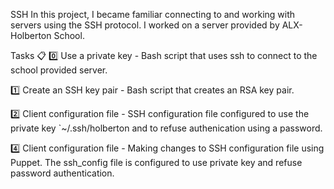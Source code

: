 SSH
In this project, I became familiar connecting to and working with servers using the SSH protocol. I worked on a server provided by ALX-Holberton School.

Tasks 📋
0️⃣ Use a private key - Bash script that uses ssh to connect to the school provided server.

1️⃣ Create an SSH key pair - Bash script that creates an RSA key pair.

2️⃣ Client configuration file - SSH configuration file configured to use the private key `~/.ssh/holberton and to refuse authenication using a password.

4️⃣ Client configuration file - Making changes to SSH configuration file using Puppet. The ssh_config file is configured to use private key and refuse password authentication.
